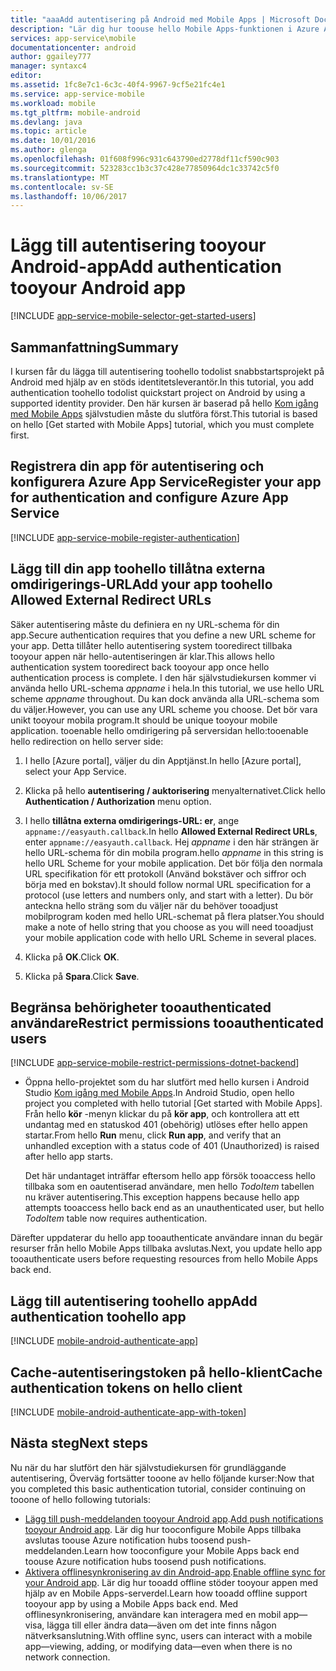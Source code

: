 ```yaml
---
title: "aaaAdd autentisering på Android med Mobile Apps | Microsoft Docs"
description: "Lär dig hur toouse hello Mobile Apps-funktionen i Azure App Service tooauthenticate användare av din Android-app via en mängd olika identitetsleverantörer, inklusive Google, Facebook, Twitter och Microsoft."
services: app-service\mobile
documentationcenter: android
author: ggailey777
manager: syntaxc4
editor: 
ms.assetid: 1fc8e7c1-6c3c-40f4-9967-9cf5e21fc4e1
ms.service: app-service-mobile
ms.workload: mobile
ms.tgt_pltfrm: mobile-android
ms.devlang: java
ms.topic: article
ms.date: 10/01/2016
ms.author: glenga
ms.openlocfilehash: 01f608f996c931c643790ed2778df11cf590c903
ms.sourcegitcommit: 523283cc1b3c37c428e77850964dc1c33742c5f0
ms.translationtype: MT
ms.contentlocale: sv-SE
ms.lasthandoff: 10/06/2017
---
```

# <a name="add-authentication-tooyour-android-app"></a><span data-ttu-id="89102-103">Lägg till autentisering tooyour Android-app</span><span class="sxs-lookup"><span data-stu-id="89102-103">Add authentication tooyour Android app</span></span>
[!INCLUDE [app-service-mobile-selector-get-started-users](../../includes/app-service-mobile-selector-get-started-users.md)]

## <a name="summary"></a><span data-ttu-id="89102-104">Sammanfattning</span><span class="sxs-lookup"><span data-stu-id="89102-104">Summary</span></span>
<span data-ttu-id="89102-105">I kursen får du lägga till autentisering toohello todolist snabbstartsprojekt på Android med hjälp av en stöds identitetsleverantör.</span><span class="sxs-lookup"><span data-stu-id="89102-105">In this tutorial, you add authentication toohello todolist quickstart project on Android by using a supported identity provider.</span></span> <span data-ttu-id="89102-106">Den här kursen är baserad på hello [Kom igång med Mobile Apps] självstudien måste du slutföra först.</span><span class="sxs-lookup"><span data-stu-id="89102-106">This tutorial is based on hello [Get started with Mobile Apps] tutorial, which you must complete first.</span></span>

## <span data-ttu-id="89102-107"><a name="register"></a>Registrera din app för autentisering och konfigurera Azure App Service</span><span class="sxs-lookup"><span data-stu-id="89102-107"><a name="register"></a>Register your app for authentication and configure Azure App Service</span></span>
[!INCLUDE [app-service-mobile-register-authentication](../../includes/app-service-mobile-register-authentication.md)]

## <span data-ttu-id="89102-108"><a name="redirecturl"></a>Lägg till din app toohello tillåtna externa omdirigerings-URL</span><span class="sxs-lookup"><span data-stu-id="89102-108"><a name="redirecturl"></a>Add your app toohello Allowed External Redirect URLs</span></span>

<span data-ttu-id="89102-109">Säker autentisering måste du definiera en ny URL-schema för din app.</span><span class="sxs-lookup"><span data-stu-id="89102-109">Secure authentication requires that you define a new URL scheme for your app.</span></span> <span data-ttu-id="89102-110">Detta tillåter hello autentisering system tooredirect tillbaka tooyour appen när hello-autentiseringen är klar.</span><span class="sxs-lookup"><span data-stu-id="89102-110">This allows hello authentication system tooredirect back tooyour app once hello authentication process is complete.</span></span> <span data-ttu-id="89102-111">I den här självstudiekursen kommer vi använda hello URL-schema _appname_ i hela.</span><span class="sxs-lookup"><span data-stu-id="89102-111">In this tutorial, we use hello URL scheme _appname_ throughout.</span></span> <span data-ttu-id="89102-112">Du kan dock använda alla URL-schema som du väljer.</span><span class="sxs-lookup"><span data-stu-id="89102-112">However, you can use any URL scheme you choose.</span></span> <span data-ttu-id="89102-113">Det bör vara unikt tooyour mobila program.</span><span class="sxs-lookup"><span data-stu-id="89102-113">It should be unique tooyour mobile application.</span></span> <span data-ttu-id="89102-114">tooenable hello omdirigering på serversidan hello:</span><span class="sxs-lookup"><span data-stu-id="89102-114">tooenable hello redirection on hello server side:</span></span>

1. <span data-ttu-id="89102-115">I hello [Azure portal], väljer du din Apptjänst.</span><span class="sxs-lookup"><span data-stu-id="89102-115">In hello [Azure portal], select your App Service.</span></span>

2. <span data-ttu-id="89102-116">Klicka på hello **autentisering / auktorisering** menyalternativet.</span><span class="sxs-lookup"><span data-stu-id="89102-116">Click hello **Authentication / Authorization** menu option.</span></span>

3. <span data-ttu-id="89102-117">I hello **tillåtna externa omdirigerings-URL: er**, ange `appname://easyauth.callback`.</span><span class="sxs-lookup"><span data-stu-id="89102-117">In hello **Allowed External Redirect URLs**, enter `appname://easyauth.callback`.</span></span>  <span data-ttu-id="89102-118">Hej _appname_ i den här strängen är hello URL-schema för din mobila program.</span><span class="sxs-lookup"><span data-stu-id="89102-118">hello _appname_ in this string is hello URL Scheme for your mobile application.</span></span>  <span data-ttu-id="89102-119">Det bör följa den normala URL specifikation för ett protokoll (Använd bokstäver och siffror och börja med en bokstav).</span><span class="sxs-lookup"><span data-stu-id="89102-119">It should follow normal URL specification for a protocol (use letters and numbers only, and start with a letter).</span></span>  <span data-ttu-id="89102-120">Du bör anteckna hello sträng som du väljer när du behöver tooadjust mobilprogram koden med hello URL-schemat på flera platser.</span><span class="sxs-lookup"><span data-stu-id="89102-120">You should make a note of hello string that you choose as you will need tooadjust your mobile application code with hello URL Scheme in several places.</span></span>

4. <span data-ttu-id="89102-121">Klicka på **OK**.</span><span class="sxs-lookup"><span data-stu-id="89102-121">Click **OK**.</span></span>

5. <span data-ttu-id="89102-122">Klicka på **Spara**.</span><span class="sxs-lookup"><span data-stu-id="89102-122">Click **Save**.</span></span>

## <span data-ttu-id="89102-123"><a name="permissions"></a>Begränsa behörigheter tooauthenticated användare</span><span class="sxs-lookup"><span data-stu-id="89102-123"><a name="permissions"></a>Restrict permissions tooauthenticated users</span></span>
[!INCLUDE [app-service-mobile-restrict-permissions-dotnet-backend](../../includes/app-service-mobile-restrict-permissions-dotnet-backend.md)]

* <span data-ttu-id="89102-124">Öppna hello-projektet som du har slutfört med hello kursen i Android Studio [Kom igång med Mobile Apps].</span><span class="sxs-lookup"><span data-stu-id="89102-124">In Android Studio, open hello project you completed with hello tutorial [Get started with Mobile Apps].</span></span> <span data-ttu-id="89102-125">Från hello **kör** -menyn klickar du på **kör app**, och kontrollera att ett undantag med en statuskod 401 (obehörig) utlöses efter hello appen startar.</span><span class="sxs-lookup"><span data-stu-id="89102-125">From hello **Run** menu, click **Run app**, and verify that an unhandled exception with a status code of 401 (Unauthorized) is raised after hello app starts.</span></span>

     <span data-ttu-id="89102-126">Det här undantaget inträffar eftersom hello app försök tooaccess hello tillbaka som en oautentiserad användare, men hello *TodoItem* tabellen nu kräver autentisering.</span><span class="sxs-lookup"><span data-stu-id="89102-126">This exception happens because hello app attempts tooaccess hello back end as an unauthenticated user, but hello *TodoItem* table now requires authentication.</span></span>

<span data-ttu-id="89102-127">Därefter uppdaterar du hello app tooauthenticate användare innan du begär resurser från hello Mobile Apps tillbaka avslutas.</span><span class="sxs-lookup"><span data-stu-id="89102-127">Next, you update hello app tooauthenticate users before requesting resources from hello Mobile Apps back end.</span></span> 

## <a name="add-authentication-toohello-app"></a><span data-ttu-id="89102-128">Lägg till autentisering toohello app</span><span class="sxs-lookup"><span data-stu-id="89102-128">Add authentication toohello app</span></span>
[!INCLUDE [mobile-android-authenticate-app](../../includes/mobile-android-authenticate-app.md)]



## <span data-ttu-id="89102-129"><a name="cache-tokens"></a>Cache-autentiseringstoken på hello-klient</span><span class="sxs-lookup"><span data-stu-id="89102-129"><a name="cache-tokens"></a>Cache authentication tokens on hello client</span></span>
[!INCLUDE [mobile-android-authenticate-app-with-token](../../includes/mobile-android-authenticate-app-with-token.md)]

## <a name="next-steps"></a><span data-ttu-id="89102-130">Nästa steg</span><span class="sxs-lookup"><span data-stu-id="89102-130">Next steps</span></span>
<span data-ttu-id="89102-131">Nu när du har slutfört den här självstudiekursen för grundläggande autentisering, Överväg fortsätter tooone av hello följande kurser:</span><span class="sxs-lookup"><span data-stu-id="89102-131">Now that you completed this basic authentication tutorial, consider continuing on tooone of hello following tutorials:</span></span>

* <span data-ttu-id="89102-132">[Lägg till push-meddelanden tooyour Android app](app-service-mobile-android-get-started-push.md).</span><span class="sxs-lookup"><span data-stu-id="89102-132">[Add push notifications tooyour Android app](app-service-mobile-android-get-started-push.md).</span></span>
  <span data-ttu-id="89102-133">Lär dig hur tooconfigure Mobile Apps tillbaka avslutas toouse Azure notification hubs toosend push-meddelanden.</span><span class="sxs-lookup"><span data-stu-id="89102-133">Learn how tooconfigure your Mobile Apps back end toouse Azure notification hubs toosend push notifications.</span></span>
* <span data-ttu-id="89102-134">[Aktivera offlinesynkronisering av din Android-app](app-service-mobile-android-get-started-offline-data.md).</span><span class="sxs-lookup"><span data-stu-id="89102-134">[Enable offline sync for your Android app](app-service-mobile-android-get-started-offline-data.md).</span></span>
  <span data-ttu-id="89102-135">Lär dig hur tooadd offline stöder tooyour appen med hjälp av en Mobile Apps-serverdel.</span><span class="sxs-lookup"><span data-stu-id="89102-135">Learn how tooadd offline support tooyour app by using a Mobile Apps back end.</span></span> <span data-ttu-id="89102-136">Med offlinesynkronisering, användare kan interagera med en mobil app&mdash;visa, lägga till eller ändra data&mdash;även om det inte finns någon nätverksanslutning.</span><span class="sxs-lookup"><span data-stu-id="89102-136">With offline sync, users can interact with a mobile app&mdash;viewing, adding, or modifying data&mdash;even when there is no network connection.</span></span>

<!-- Anchors. -->
[Register your app for authentication and configure Mobile Services]: #register
[Restrict table permissions tooauthenticated users]: #permissions
[Add authentication toohello app]: #add-authentication
[Store authentication tokens on hello client]: #cache-tokens
[Refresh expired tokens]: #refresh-tokens
[Next Steps]:#next-steps


<!-- URLs. -->
[Kom igång med Mobile Apps]: app-service-mobile-android-get-started.md
